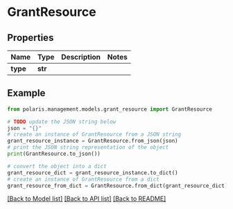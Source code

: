 <!--

 Licensed to the Apache Software Foundation (ASF) under one
 or more contributor license agreements.  See the NOTICE file
 distributed with this work for additional information
 regarding copyright ownership.  The ASF licenses this file
 to you under the Apache License, Version 2.0 (the
 "License"); you may not use this file except in compliance
 with the License.  You may obtain a copy of the License at

   http://www.apache.org/licenses/LICENSE-2.0

 Unless required by applicable law or agreed to in writing,
 software distributed under the License is distributed on an
 "AS IS" BASIS, WITHOUT WARRANTIES OR CONDITIONS OF ANY
 KIND, either express or implied.  See the License for the
 specific language governing permissions and limitations
 under the License.

-->
# GrantResource

## Properties

Name | Type | Description | Notes
------------ | ------------- | ------------- | -------------
**type** | **str** |  | 

## Example

```python
from polaris.management.models.grant_resource import GrantResource

# TODO update the JSON string below
json = "{}"
# create an instance of GrantResource from a JSON string
grant_resource_instance = GrantResource.from_json(json)
# print the JSON string representation of the object
print(GrantResource.to_json())

# convert the object into a dict
grant_resource_dict = grant_resource_instance.to_dict()
# create an instance of GrantResource from a dict
grant_resource_from_dict = GrantResource.from_dict(grant_resource_dict)
```
[[Back to Model list]](../README.md#documentation-for-models) [[Back to API list]](../README.md#documentation-for-api-endpoints) [[Back to README]](../README.md)


